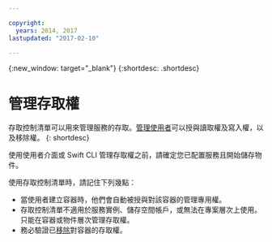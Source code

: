 ```yaml
---

copyright:
  years: 2014, 2017
lastupdated: "2017-02-10"

---
```

{:new_window: target="_blank"}
{:shortdesc: .shortdesc}



# 管理存取權

存取控制清單可以用來管理服務的存取。[管理使用者](/docs/services/ObjectStorage/os_access_types.html)可以授與讀取權及寫入權，以及移除權。
{: shortdesc}

使用使用者介面或 Swift CLI 管理存取權之前，請確定您已配置服務且開始儲存物件。

使用存取控制清單時，請記住下列幾點：
  * 當使用者建立容器時，他們會自動被授與對該容器的管理專用權。
  * 存取控制清單不適用於服務實例、儲存空間帳戶，或無法在專案層次上使用。只能在容器或物件層次管理存取權。
  * 務必驗證已[移除](/docs/services/ObjectStorage/os_remove_access.html)對容器的存取權。
